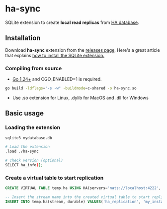 # ha-sync

SQLite extension to create **local read replicas** from [HA database](https://github.com/litesql/ha).

## Installation

Download **ha-sync** extension from the [releases page](https://github.com/litesql/ha-sync/releases).
Here's a great article that explains [how to install the SQLite extension.](https://antonz.org/install-sqlite-extension/)

### Compiling from source

- [Go 1.24+](https://go.dev) and CGO_ENABLED=1 is required.

```sh
go build -ldflags="-s -w" -buildmode=c-shared -o ha-sync.so
```

- Use .so extension for Linux, .dylib for MacOS and .dll for Windows

## Basic usage

### Loading the extension

```sh
sqlite3 mydatabase.db

# Load the extension
.load ./ha-sync

# check version (optional)
SELECT ha_info();
```

### Create a virtual table to start replication

```sql
CREATE VIRTUAL TABLE temp.ha USING HA(servers='nats://localhost:4222', timeout=5000, logger=stdout);

-- Insert the stream name into the created virtual table to start replication
INSERT INTO temp.ha(stream, durable) VALUES('ha_replication', 'my_instance');
```
